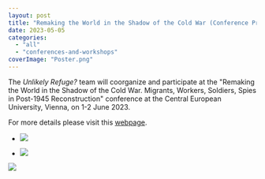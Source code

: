 ```yaml
---
layout: post
title: "Remaking the World in the Shadow of the Cold War (Conference Program)"
date: 2023-05-05
categories: 
  - "all"
  - "conferences-and-workshops"
coverImage: "Poster.png"
---
```


The _Unlikely Refuge?_ team will coorganize and participate at the "Remaking the World in the Shadow of the Cold War. Migrants, Workers, Soldiers, Spies in Post-1945 Reconstruction" conference at the Central European University, Vienna, on 1-2 June 2023.

For more details please visit this [webpage](https://nowkasia.wixsite.com/remaking-the-world).

- ![](/assets/images/Program-2_page-0001-724x1024.jpg)
    
- ![](/assets/images/Program-2_page-0002-724x1024.jpg)
    

![](/assets/images/Poster-724x1024.png)
